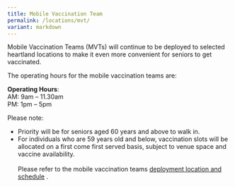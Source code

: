 ```yaml
---
title: Mobile Vaccination Team
permalink: /locations/mvt/
variant: markdown
---
```

Mobile Vaccination Teams (MVTs) will continue to be deployed to selected heartland locations to make it even more convenient for seniors to get vaccinated.<br>

The operating hours for the mobile vaccination teams are:<br>

**Operating Hours**:<br>
AM: 9am – 11.30am<br>
PM: 1pm – 5pm<br>

Please note:

* Priority will be for seniors aged 60 years and above to walk in.<br>
* For individuals who are 59 years old and below, vaccination slots will be allocated on a first come first served basis, subject to venue space and vaccine availability.<br><br>
Please refer to the mobile vaccination teams [ deployment location and schedule](https://go.gov.sg/mobilevaccination) .